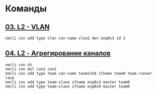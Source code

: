 # Команды

## [03. L2 - VLAN](../03/03._L2_-_VLAN.md)

```
nmcli con add type vlan con-name vlan2 dev enp0s3 id 2
```

## [04. L2 - Агрегирование каналов](../04/04._L2_-_Агрегирование_каналов.md)

```
nmcli con sh
nmcli con del con1 con2
nmcli con add type team con-name teams3s8 ifname team0 team.runner lacp
nmcli con add type team-slave ifname enp0s3 master team0
nmcli con add type team-slave ifname enp0s8 master team0
```
